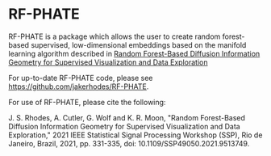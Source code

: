 # RF-PHATE

RF-PHATE is a package which allows the user to create random forest-based supervised, low-dimensional embeddings based on the 
manifold learning algorithm described in 
[Random Forest-Based Diffusion Information Geometry for Supervised Visualization and Data Exploration](https://ieeexplore.ieee.org/document/9513749)

For up-to-date RF-PHATE code, please see https://github.com/jakerhodes/RF-PHATE.

For use of RF-PHATE, please cite the following:

J. S. Rhodes, A. Cutler, G. Wolf and K. R. Moon, "Random Forest-Based Diffusion Information Geometry for Supervised Visualization and Data Exploration," 2021 IEEE Statistical Signal Processing Workshop (SSP), Rio de Janeiro, Brazil, 2021, pp. 331-335, doi: 10.1109/SSP49050.2021.9513749.